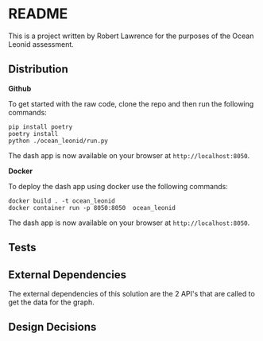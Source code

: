 # README

This is a project written by Robert Lawrence for the purposes of the Ocean Leonid assessment.

## Distribution

**Github**

To get started with the raw code, clone the repo and then run the following commands:

```shell
pip install poetry
poetry install
python ./ocean_leonid/run.py
```

The dash app is now available on your browser at `http://localhost:8050`.

**Docker**

To deploy the dash app using docker use the following commands:

```shell
docker build . -t ocean_leonid
docker container run -p 8050:8050  ocean_leonid
```

The dash app is now available on your browser at `http://localhost:8050`.

## Tests

## External Dependencies

The external dependencies of this solution are the 2 API's that are called to get the data for the graph.

## Design Decisions